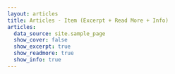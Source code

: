 ```yaml
---
layout: articles
title: Articles - Item (Excerpt + Read More + Info)
articles:
  data_source: site.sample_page
  show_cover: false
  show_excerpt: true
  show_readmore: true
  show_info: true
---
```


